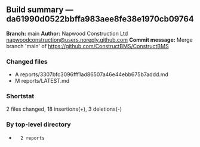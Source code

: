 ## Build summary — da61990d0522bbffa983aee8fe38e1970cb09764

**Branch:** main **Author:** Napwood Construction Ltd <napwoodconstruction@users.noreply.github.com>
**Commit message:** Merge branch 'main' of https://github.com/ConstructBMS/ConstructBMS

### Changed files

- A reports/3307bfc3096fff1ad86507a46e44ebb675b7addd.md
- M reports/LATEST.md

### Shortstat

2 files changed, 18 insertions(+), 3 deletions(-)

### By top-level directory

-       2 reports
